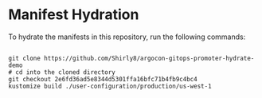 
# Manifest Hydration

To hydrate the manifests in this repository, run the following commands:

```shell

git clone https://github.com/Shirly8/argocon-gitops-promoter-hydrate-demo
# cd into the cloned directory
git checkout 2e6fd36ad5e8344d5301ffa16bfc71b4fb9c4bc4
kustomize build ./user-configuration/production/us-west-1
```